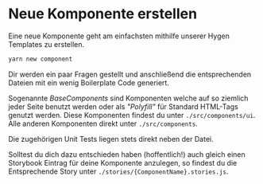 # Neue Komponente erstellen

Eine neue Komponente geht am einfachsten mithilfe unserer Hygen Templates zu erstellen.

```bash
yarn new component
```

Dir werden ein paar Fragen gestellt und anschließend die entsprechenden Dateien mit ein wenig Boilerplate Code generiert.

Sogenannte _BaseComponents_ sind Komponenten welche auf so ziemlich jeder Seite benutzt werden oder als _"Polyfill"_ für Standard HTML-Tags genutzt werden. Diese Komponenten findest du unter `./src/components/ui`. Alle anderen Komponenten direkt unter `./src/components`.

Die zugehörigen Unit Tests liegen stets direkt neben der Datei.

Solltest du dich dazu entschieden haben (hoffentlich!) auch gleich einen Storybook Eintrag für deine Komponente anzulegen, so findest du die Entsprechende Story unter `./stories/{ComponentName}.stories.js`.

